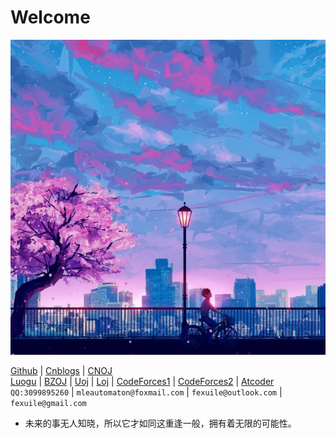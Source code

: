 # Welcome

![Logo](./Logo.jpg)

[Github](http://github.com/fexuile) | [Cnblogs](https://fexuile.cnblogs.com) | [CNOJ](http://175.24.79.230:817/)  
[Luogu](https://www.luogu.com.cn/user/51343) | [BZOJ](http://www.lydsy.com/JudgeOnline/userinfo.php?user=FIce) | [Uoj](http://uoj.ac/user/profile/fexuile) | [Loj](https://loj.ac/user/15158) | [CodeForces1](https://codeforces.com/profile/PDDNB) | [CodeForces2](https://codeforces.com/profile/hyjtxdy) | [Atcoder](https://atcoder.jp/users/FIce)  
`QQ:3099895260` | `mleautomaton@foxmail.com` | `fexuile@outlook.com` | `fexuile@gmail.com`

 - 未来的事无人知晓，所以它才如同这重逢一般，拥有着无限的可能性。
 
 
